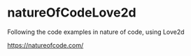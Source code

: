 # natureOfCodeLove2d
Following the code examples in nature of code, using Love2d

https://natureofcode.com/
